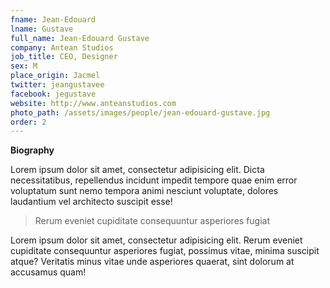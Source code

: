 ```yaml
---
fname: Jean-Edouard
lname: Gustave
full_name: Jean-Edouard Gustave
company: Antean Studios
job_title: CEO, Designer
sex: M
place_origin: Jacmel
twitter: jeangustavee
facebook: jegustave
website: http://www.anteanstudios.com
photo_path: /assets/images/people/jean-edouard-gustave.jpg
order: 2
---
```

**Biography**

Lorem ipsum dolor sit amet, consectetur adipisicing elit. Dicta necessitatibus, repellendus incidunt impedit tempore quae enim error voluptatum sunt nemo tempora animi nesciunt voluptate, dolores laudantium vel architecto suscipit esse!

> Rerum eveniet cupiditate consequuntur asperiores fugiat

Lorem ipsum dolor sit amet, consectetur adipisicing elit. Rerum eveniet cupiditate consequuntur asperiores fugiat, possimus vitae, minima suscipit atque? Veritatis minus vitae unde asperiores quaerat, sint dolorum at accusamus quam!
